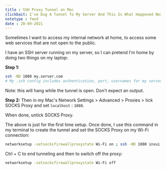 ```yaml
---
title : SSH Proxy Tunnel on Mac
clickbait: I've Dug A Tunnel To My Server And This Is What Happened Next
notetype : feed
date : 20-09-2021
---
```


Sometimes I want to access my internal network at home, to access some web services that are not open to the public.

I have an SSH server running on my server, so I can pretend I'm home by doing two things on my laptop:
      
**Step 1:**
```bash
ssh -ND 1080 my.server.com
# My .ssh config includes authentication, port, usernames for my server
```

Note: this will hang while the tunnel is open. Don't expect an output.

**Step 2:**
Then in my Mac's Network Settings > Advanced > Proxies > tick SOCKS Proxy and set `localhost` : `1080`.

When done, untick SOCKS Proxy.

The above is just for the first time setup. Once done, I use this command in my terminal to create the tunnel and set the SOCKS Proxy on my Wi-Fi connection: 

```bash
networksetup -setsocksfirewallproxystate Wi-Fi on ; ssh -ND 1080 inxui.com
```

Ctrl + C to end tunneling and then to switch off the proxy: 

```bash
networksetup -setsocksfirewallproxystate Wi-Fi off
```